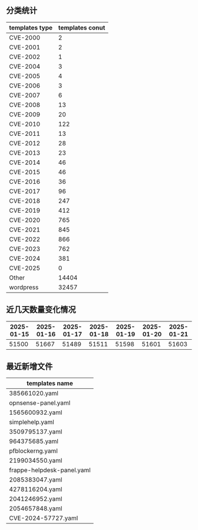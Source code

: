 ## 分类统计
| templates type | templates conut | 
| --- | --- |
| CVE-2000 | 2 |
| CVE-2001 | 2 |
| CVE-2002 | 1 |
| CVE-2004 | 3 |
| CVE-2005 | 4 |
| CVE-2006 | 3 |
| CVE-2007 | 6 |
| CVE-2008 | 13 |
| CVE-2009 | 20 |
| CVE-2010 | 122 |
| CVE-2011 | 13 |
| CVE-2012 | 28 |
| CVE-2013 | 23 |
| CVE-2014 | 46 |
| CVE-2015 | 46 |
| CVE-2016 | 36 |
| CVE-2017 | 96 |
| CVE-2018 | 247 |
| CVE-2019 | 412 |
| CVE-2020 | 765 |
| CVE-2021 | 845 |
| CVE-2022 | 866 |
| CVE-2023 | 762 |
| CVE-2024 | 381 |
| CVE-2025 | 0 |
| Other | 14404 |
| wordpress | 32457 |
## 近几天数量变化情况
|2025-01-15 | 2025-01-16 | 2025-01-17 | 2025-01-18 | 2025-01-19 | 2025-01-20 | 2025-01-21|
|--- | ------ | ------ | ------ | ------ | ------ | ---|
|51500 | 51667 | 51489 | 51511 | 51598 | 51601 | 51603|
## 最近新增文件
| templates name | 
| --- |
| 385661020.yaml |
| opnsense-panel.yaml |
| 1565600932.yaml |
| simplehelp.yaml |
| 3509795137.yaml |
| 964375685.yaml |
| pfblockerng.yaml |
| 2199034550.yaml |
| frappe-helpdesk-panel.yaml |
| 2085383047.yaml |
| 4278116204.yaml |
| 2041246952.yaml |
| 2054657848.yaml |
| CVE-2024-57727.yaml |
